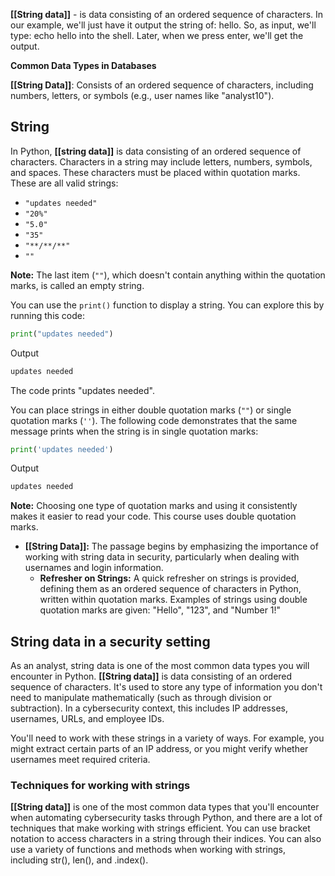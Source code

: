 **[[String data]]** - is data consisting of an ordered sequence of characters. In our example, we'll just have it output the string of: hello. So, as input, we'll type: echo hello into the shell. Later, when we press enter, we'll get the output.

**Common Data Types in Databases**

**[[String Data]]**: Consists of an ordered sequence of characters, including numbers, letters, or symbols (e.g., user names like "analyst10").

## String

In Python, **[[string data]]** is data consisting of an ordered sequence of characters. Characters in a string may include letters, numbers, symbols, and spaces. These characters must be placed within quotation marks. These are all valid strings:

- `"updates needed"`
- `"20%"`
- `"5.0"`
- `"35"`
- `"**/**/**"`  
- `""`

**Note:** The last item (`""`), which doesn't contain anything within the quotation marks, is called an empty string.

You can use the `print()` function to display a string. You can explore this by running this code:

```python
print("updates needed")
```
Output
```python
updates needed
```

The code prints "updates needed".

You can place strings in either double quotation marks (`""`) or single quotation marks (`''`). The following code demonstrates that the same message prints when the string is in single quotation marks:

```python
print('updates needed')
```
Output
```python
updates needed
```

**Note:** Choosing one type of quotation marks and using it consistently makes it easier to read your code. This course uses double quotation marks.

- **[[String Data]]:** The passage begins by emphasizing the importance of working with string data in security, particularly when dealing with usernames and login information.
	- **Refresher on Strings:** A quick refresher on strings is provided, defining them as an ordered sequence of characters in Python, written within quotation marks. Examples of strings using double quotation marks are given: "Hello", "123", and "Number 1!"

## String data in a security setting

As an analyst, string data is one of the most common data types you will encounter in Python. **[[String data]]** is data consisting of an ordered sequence of characters. It's used to store any type of information you don't need to manipulate mathematically (such as through division or subtraction). In a cybersecurity context, this includes IP addresses, usernames, URLs, and employee IDs.

You'll need to work with these strings in a variety of ways. For example, you might extract certain parts of an IP address, or you might verify whether usernames meet required criteria.

### Techniques for working with strings

**[[String data]]** is one of the most common data types that you'll encounter when automating cybersecurity tasks through Python, and there are a lot of techniques that make working with strings efficient. You can use bracket notation to access characters in a string through their indices. You can also use a variety of functions and methods when working with strings, including str(), len(), and .index().